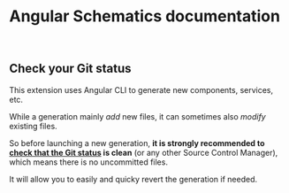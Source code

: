 # Angular Schematics documentation

<br>

## Check your Git status

This extension uses Angular CLI to generate new components, services, etc.

While a generation mainly *add* new files, it can sometimes also *modify* existing files.

So before launching a new generation, **it is strongly recommended to [check that the Git status](command:workbench.view.scm) is clean** (or any other Source Control Manager), which means there is no uncommitted files.

It will allow you to easily and quicky revert the generation if needed.

<br>
